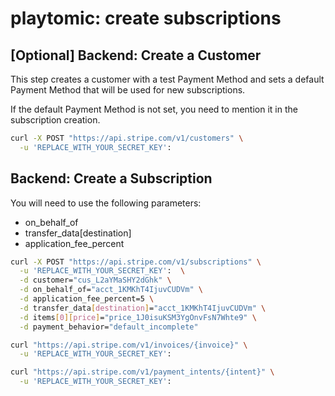 # playtomic: create subscriptions

## [Optional] Backend: Create a Customer

This step creates a customer with a test Payment Method and sets a default Payment Method that will be used for new subscriptions. 

If the default Payment Method is not set, you need to mention it in the subscription creation. 

```bash
curl -X POST "https://api.stripe.com/v1/customers" \
  -u 'REPLACE_WITH_YOUR_SECRET_KEY': 
```

## Backend: Create a Subscription

You will need to use the following parameters: 
- on_behalf_of
- transfer_data[destination]
- application_fee_percent

```bash
curl -X POST "https://api.stripe.com/v1/subscriptions" \
  -u 'REPLACE_WITH_YOUR_SECRET_KEY':  \
  -d customer="cus_L2aYMaSHY2dGhk" \
  -d on_behalf_of="acct_1KMKhT4IjuvCUDVm" \
  -d application_fee_percent=5 \
  -d transfer_data[destination]="acct_1KMKhT4IjuvCUDVm" \
  -d items[0][price]="price_1J0isuKSM3YgOnvFsN7Whte9" \
  -d payment_behavior="default_incomplete"
```

```bash
curl "https://api.stripe.com/v1/invoices/{invoice}" \
  -u 'REPLACE_WITH_YOUR_SECRET_KEY': 
```

```bash
curl "https://api.stripe.com/v1/payment_intents/{intent}" \
  -u 'REPLACE_WITH_YOUR_SECRET_KEY': 
```
